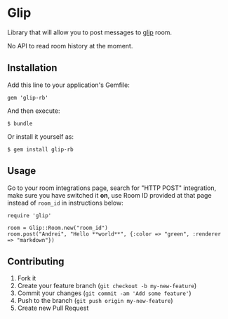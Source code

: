 # Glip

Library that will allow you to post messages to [glip](https://glip.com) room.

No API to read room history at the moment.

## Installation

Add this line to your application's Gemfile:

    gem 'glip-rb'

And then execute:

    $ bundle

Or install it yourself as:

    $ gem install glip-rb

## Usage

Go to your room integrations page, search for "HTTP POST" integration, make
sure you have switched it **on**, use Room ID provided at that page instead of
`room_id` in instructions below:

    require 'glip'

    room = Glip::Room.new("room_id")
    room.post("Andrei", "Hello **world**", {:color => "green", :renderer => "markdown"})

## Contributing

1. Fork it
2. Create your feature branch (`git checkout -b my-new-feature`)
3. Commit your changes (`git commit -am 'Add some feature'`)
4. Push to the branch (`git push origin my-new-feature`)
5. Create new Pull Request
